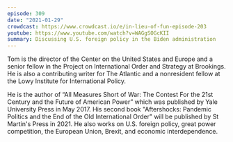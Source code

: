 ```yaml
---
episode: 309
date: "2021-01-29"
crowdcast: https://www.crowdcast.io/e/in-lieu-of-fun-episode-203
youtube: https://www.youtube.com/watch?v=WAGgSOGcKII
summary: Discussing U.S. foreign policy in the Biden administration
---
```

Tom is the director of the Center on the United States and Europe and a senior
fellow in the Project on International Order and Strategy at Brookings. He is
also a contributing writer for The Atlantic and a nonresident fellow at the
Lowy Institute for International Policy.

He is the author of “All Measures Short of War: The Contest For the 21st
Century and the Future of American Power” which was published by Yale
University Press in May 2017. His second book "Aftershocks: Pandemic Politics
and the End of the Old International Order" will be published by St Martin's
Press in 2021. He also works on U.S. foreign policy, great power competition,
the European Union, Brexit, and economic interdependence.
